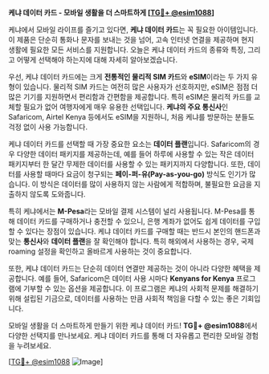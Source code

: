 **케냐 데이터 카드 - 모바일 생활을 더 스마트하게 [[TG💪+ @esim1088](https://t.me/s/esim1088)]**

케냐에서 모바일 라이프를 즐기고 있다면, **케냐 데이터 카드**는 꼭 필요한 아이템입니다. 이 제품은 단순히 통화나 문자를 보내는 것을 넘어, 고속 인터넷 연결을 제공하며 현지 생활에 필요한 모든 서비스를 지원합니다. 오늘은 케냐 데이터 카드의 종류와 특징, 그리고 어떻게 선택해야 하는지에 대해 자세히 알아보겠습니다.

우선, 케냐 데이터 카드에는 크게 **전통적인 물리적 SIM 카드**와 **eSIM**이라는 두 가지 유형이 있습니다. 물리적 SIM 카드는 여전히 많은 사용자가 선호하지만, eSIM은 점점 더 많은 기기를 지원하면서 편리함과 간편함을 제공합니다. 특히 eSIM은 물리적 카드를 교체할 필요가 없어 여행자에게 매우 유용한 선택입니다. **케냐의 주요 통신사**인 Safaricom, Airtel Kenya 등에서도 eSIM을 지원하니, 처음 케냐를 방문하는 분들도 걱정 없이 사용 가능합니다.

케냐 데이터 카드를 선택할 때 가장 중요한 요소는 **데이터 플랜**입니다. Safaricom의 경우 다양한 데이터 패키지를 제공하는데, 예를 들어 하루에 사용할 수 있는 작은 데이터 패키지부터 한 달간 무제한 데이터를 사용할 수 있는 패키지까지 다양합니다. 또한, 데이터를 사용할 때마다 요금이 청구되는 **페이-퍼-유(Pay-as-you-go)** 방식도 인기가 많습니다. 이 방식은 데이터를 많이 사용하지 않는 사람에게 적합하며, 불필요한 요금을 지출하지 않도록 도와줍니다.

특히 케냐에서는 **M-Pesa**라는 모바일 결제 시스템이 널리 사용됩니다. M-Pesa를 통해 데이터 카드를 구매하거나 충전할 수 있으니, 은행 계좌가 없어도 쉽게 데이터를 구입할 수 있다는 장점이 있습니다. 케냐 데이터 카드를 구매할 때는 반드시 본인의 핸드폰과 맞는 **통신사**와 **데이터 플랜**을 잘 확인해야 합니다. 특히 해외에서 사용하는 경우, 국제 roaming 설정을 확인하고 올바르게 사용하는 것이 중요합니다.

또한, 케냐 데이터 카드는 단순히 데이터 연결만 제공하는 것이 아니라 다양한 혜택을 제공합니다. 예를 들어, Safaricom은 데이터 사용 시마다 **Kenyans for Kenya** 프로그램에 기부할 수 있는 옵션을 제공합니다. 이 프로그램은 케냐의 사회적 문제를 해결하기 위해 설립된 기금으로, 데이터를 사용하는 만큼 사회적 책임을 다할 수 있는 좋은 기회입니다.

모바일 생활을 더 스마트하게 만들기 위한 케냐 데이터 카드! **TG💪+ @esim1088**에서 다양한 선택지를 만나보세요. 케냐 데이터 카드를 통해 더 자유롭고 편리한 모바일 경험을 누려보세요.

[[TG💪+ @esim1088](https://t.me/s/esim1088) ![Image](https://i.postimg.cc/Y0z9fWf4/image.png)]